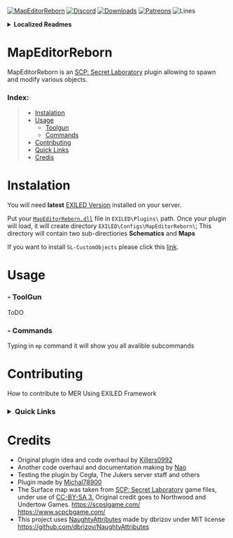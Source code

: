 [![MapEditorReborn](https://cdn.discordapp.com/attachments/835633260339003392/971053338412089364/unknown.png)](https://www.youtube.com/watch?v=dQw4w9WgXcQ&ab_channel=RickAstley)
[![Discord](https://img.shields.io/discord/947849283514814486?color=%235865F2&label=Discord&style=for-the-badge)](https://discord.gg/JwAfeSd79u) [![Downloads](https://img.shields.io/github/downloads/Michal78900/MapEditorReborn/total?color=blue&label=Downloads&style=for-the-badge)](https://github.com/Michal78900/MapEditorReborn/releases) [![Patreons](https://img.shields.io/endpoint.svg?url=https%3A%2F%2Fshieldsio-patreon.vercel.app%2Fapi%3Fusername%3DMapEditorReborn%26type%3Dpatrons&style=for-the-badge)](https://www.patreon.com/MapEditorReborn) ![Lines](https://img.shields.io/tokei/lines/github/Michal78900/MapEditorReborn?style=for-the-badge)

**<details><summary>Localized Readmes</summary>**
  
- [Português](https://github.com/Michal78900/MapEditorReborn/blob/dev/Localization/README-Portugu%C3%AAs.md)
- [Español](https://github.com/Michal78900/MapEditorReborn/blob/dev/Localization/README-Español.md)
- [Русский](https://github.com/Michal78900/MapEditorReborn/blob/dev/Localization/README-Русский.md)

</details>

# MapEditorReborn
MapEditorReborn is an [SCP: Secret Laboratory](https://store.steampowered.com/app/700330/SCP_Secret_Laboratory/) plugin allowing to spawn and modify various objects.

### Index:
>- <a href="README.md#Instalation">Instalation</a>
>- <a href="README.md#Usage">Usage</a>
>    - <a href="README.md#--toolgun">Toolgun</a>
>    - <a href="README.md#--commands">Commands</a>
>- <a href="README.md#Contributing">Contributing</a>
>- <a href="README.md#Qucik=Links">Quick Links</a>
>- <a href="README.md#Credits">Credis</a>

# Instalation
You will need **latest** [EXILED Version](https://github.com/Exiled-Team/EXILED/releases) installed on your server.

Put your [`MapEditorReborn.dll`](https://github.com/Michal78900/MapEditorReborn/releases) file in `EXILED\Plugins\` path.
Once your plugin will load, it will create directory `EXILED\Configs\MapEditorReborn\`; This directory will contain two sub-directiories **Schematics** and **Maps**

If you want to install `SL-CustomObjects` please click this [link](https://github.com/Michal78900/MapEditorReborn/tree/dev/SL-CustomObjects).

# Usage

### - ToolGun
ToDO

### - Commands
Typing in `mp` command it will show you all avalible subcommands

# Contributing
How to contribute to MER Using EXILED Framework

<h3>
<details><summary>Quick Links</summary>
  
- [Discord](https://discord.gg/JwAfeSd79u)
</details>
</h3>
  
# Credits
- Original plugin idea and code overhaul by [Killers0992](https://github.com/Killers0992)
- Another code overhaul and documentation making by [Nao](https://github.com/NaoUnderscore)
- Testing the plugin by Cegła, The Jukers server staff and others
- Plugin made by [Michal78900](https://github.com/Michal78900)
- The Surface map was taken from [SCP: Secret Laboratory](https://store.steampowered.com/app/700330/SCP_Secret_Laboratory/) game files, under use of [CC-BY-SA 3.](https://creativecommons.org/licenses/by/3.0/) Original credit goes to Northwood and Undertow Games. https://scpslgame.com/ https://www.scpcbgame.com/
- This project uses [NaughtyAttributes](https://github.com/dbrizov/NaughtyAttributes) made by dbrizov under MIT license https://github.com/dbrizov/NaughtyAttributes
